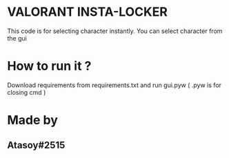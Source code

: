 
# VALORANT INSTA-LOCKER 

This code is for selecting character instantly. You can select character from the gui

# How to run it ?

Download requirements from requirements.txt
and run gui.pyw ( .pyw is for closing cmd )

# Made by

## Atasoy#2515
